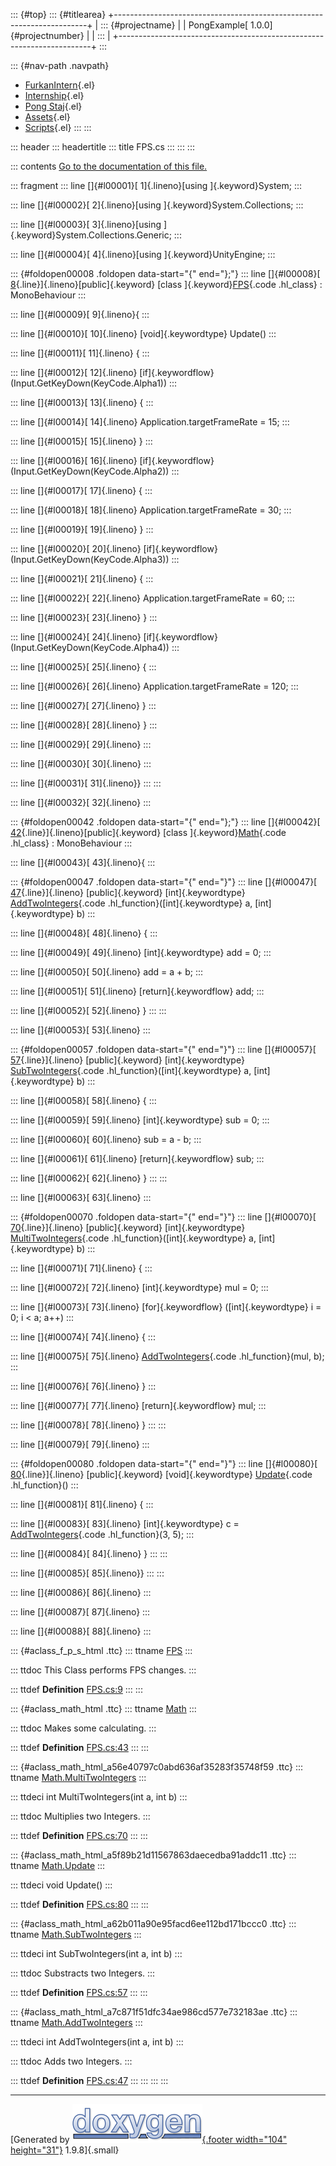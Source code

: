 ::: {#top}
::: {#titlearea}
+-----------------------------------------------------------------------+
| ::: {#projectname}                                                    |
| PongExample[ 1.0.0]{#projectnumber}                                   |
| :::                                                                   |
+-----------------------------------------------------------------------+
:::

::: {#nav-path .navpath}
-   [FurkanIntern](dir_1dcde7ea5adb4470e937f2f1c0036389.html){.el}
-   [Internship](dir_db18fc5b59b71647f21f3d49fd35b7b1.html){.el}
-   [Pong Staj](dir_7f2202f332a95df5c6e50699b596c7b9.html){.el}
-   [Assets](dir_b7568e80c0eb65df54ebd3d006b23e5e.html){.el}
-   [Scripts](dir_97d71e10d40891aefe860af68a8d9ea5.html){.el}
:::
:::

::: header
::: headertitle
::: title
FPS.cs
:::
:::
:::

::: contents
[Go to the documentation of this file.](_f_p_s_8cs.html)

::: fragment
::: line
[]{#l00001}[ 1]{.lineno}[using ]{.keyword}System;
:::

::: line
[]{#l00002}[ 2]{.lineno}[using ]{.keyword}System.Collections;
:::

::: line
[]{#l00003}[ 3]{.lineno}[using ]{.keyword}System.Collections.Generic;
:::

::: line
[]{#l00004}[ 4]{.lineno}[using ]{.keyword}UnityEngine;
:::

::: {#foldopen00008 .foldopen data-start="{" end="};"}
::: line
[]{#l00008}[ [8](class_f_p_s.html){.line}]{.lineno}[public]{.keyword}
[class ]{.keyword}[FPS](class_f_p_s.html){.code .hl_class} :
MonoBehaviour
:::

::: line
[]{#l00009}[ 9]{.lineno}{
:::

::: line
[]{#l00010}[ 10]{.lineno} [void]{.keywordtype} Update()
:::

::: line
[]{#l00011}[ 11]{.lineno} {
:::

::: line
[]{#l00012}[ 12]{.lineno} [if]{.keywordflow}
(Input.GetKeyDown(KeyCode.Alpha1))
:::

::: line
[]{#l00013}[ 13]{.lineno} {
:::

::: line
[]{#l00014}[ 14]{.lineno} Application.targetFrameRate = 15;
:::

::: line
[]{#l00015}[ 15]{.lineno} }
:::

::: line
[]{#l00016}[ 16]{.lineno} [if]{.keywordflow}
(Input.GetKeyDown(KeyCode.Alpha2))
:::

::: line
[]{#l00017}[ 17]{.lineno} {
:::

::: line
[]{#l00018}[ 18]{.lineno} Application.targetFrameRate = 30;
:::

::: line
[]{#l00019}[ 19]{.lineno} }
:::

::: line
[]{#l00020}[ 20]{.lineno} [if]{.keywordflow}
(Input.GetKeyDown(KeyCode.Alpha3))
:::

::: line
[]{#l00021}[ 21]{.lineno} {
:::

::: line
[]{#l00022}[ 22]{.lineno} Application.targetFrameRate = 60;
:::

::: line
[]{#l00023}[ 23]{.lineno} }
:::

::: line
[]{#l00024}[ 24]{.lineno} [if]{.keywordflow}
(Input.GetKeyDown(KeyCode.Alpha4))
:::

::: line
[]{#l00025}[ 25]{.lineno} {
:::

::: line
[]{#l00026}[ 26]{.lineno} Application.targetFrameRate = 120;
:::

::: line
[]{#l00027}[ 27]{.lineno} }
:::

::: line
[]{#l00028}[ 28]{.lineno} }
:::

::: line
[]{#l00029}[ 29]{.lineno}
:::

::: line
[]{#l00030}[ 30]{.lineno}
:::

::: line
[]{#l00031}[ 31]{.lineno}}
:::
:::

::: line
[]{#l00032}[ 32]{.lineno}
:::

::: {#foldopen00042 .foldopen data-start="{" end="};"}
::: line
[]{#l00042}[ [42](class_math.html){.line}]{.lineno}[public]{.keyword}
[class ]{.keyword}[Math](class_math.html){.code .hl_class} :
MonoBehaviour
:::

::: line
[]{#l00043}[ 43]{.lineno}{
:::

::: {#foldopen00047 .foldopen data-start="{" end="}"}
::: line
[]{#l00047}[
[47](class_math.html#a7c871f51dfc34ae986cd577e732183ae){.line}]{.lineno}
[public]{.keyword} [int]{.keywordtype}
[AddTwoIntegers](class_math.html#a7c871f51dfc34ae986cd577e732183ae){.code
.hl_function}([int]{.keywordtype} a, [int]{.keywordtype} b)
:::

::: line
[]{#l00048}[ 48]{.lineno} {
:::

::: line
[]{#l00049}[ 49]{.lineno} [int]{.keywordtype} add = 0;
:::

::: line
[]{#l00050}[ 50]{.lineno} add = a + b;
:::

::: line
[]{#l00051}[ 51]{.lineno} [return]{.keywordflow} add;
:::

::: line
[]{#l00052}[ 52]{.lineno} }
:::
:::

::: line
[]{#l00053}[ 53]{.lineno}
:::

::: {#foldopen00057 .foldopen data-start="{" end="}"}
::: line
[]{#l00057}[
[57](class_math.html#a62b011a90e95facd6ee112bd171bccc0){.line}]{.lineno}
[public]{.keyword} [int]{.keywordtype}
[SubTwoIntegers](class_math.html#a62b011a90e95facd6ee112bd171bccc0){.code
.hl_function}([int]{.keywordtype} a, [int]{.keywordtype} b)
:::

::: line
[]{#l00058}[ 58]{.lineno} {
:::

::: line
[]{#l00059}[ 59]{.lineno} [int]{.keywordtype} sub = 0;
:::

::: line
[]{#l00060}[ 60]{.lineno} sub = a - b;
:::

::: line
[]{#l00061}[ 61]{.lineno} [return]{.keywordflow} sub;
:::

::: line
[]{#l00062}[ 62]{.lineno} }
:::
:::

::: line
[]{#l00063}[ 63]{.lineno}
:::

::: {#foldopen00070 .foldopen data-start="{" end="}"}
::: line
[]{#l00070}[
[70](class_math.html#a56e40797c0abd636af35283f35748f59){.line}]{.lineno}
[public]{.keyword} [int]{.keywordtype}
[MultiTwoIntegers](class_math.html#a56e40797c0abd636af35283f35748f59){.code
.hl_function}([int]{.keywordtype} a, [int]{.keywordtype} b)
:::

::: line
[]{#l00071}[ 71]{.lineno} {
:::

::: line
[]{#l00072}[ 72]{.lineno} [int]{.keywordtype} mul = 0;
:::

::: line
[]{#l00073}[ 73]{.lineno} [for]{.keywordflow} ([int]{.keywordtype} i =
0; i \< a; a++)
:::

::: line
[]{#l00074}[ 74]{.lineno} {
:::

::: line
[]{#l00075}[ 75]{.lineno}
[AddTwoIntegers](class_math.html#a7c871f51dfc34ae986cd577e732183ae){.code
.hl_function}(mul, b);
:::

::: line
[]{#l00076}[ 76]{.lineno} }
:::

::: line
[]{#l00077}[ 77]{.lineno} [return]{.keywordflow} mul;
:::

::: line
[]{#l00078}[ 78]{.lineno} }
:::
:::

::: line
[]{#l00079}[ 79]{.lineno}
:::

::: {#foldopen00080 .foldopen data-start="{" end="}"}
::: line
[]{#l00080}[
[80](class_math.html#a5f89b21d11567863daecedba91addc11){.line}]{.lineno}
[public]{.keyword} [void]{.keywordtype}
[Update](class_math.html#a5f89b21d11567863daecedba91addc11){.code
.hl_function}()
:::

::: line
[]{#l00081}[ 81]{.lineno} {
:::

::: line
[]{#l00083}[ 83]{.lineno} [int]{.keywordtype} c =
[AddTwoIntegers](class_math.html#a7c871f51dfc34ae986cd577e732183ae){.code
.hl_function}(3, 5);
:::

::: line
[]{#l00084}[ 84]{.lineno} }
:::
:::

::: line
[]{#l00085}[ 85]{.lineno}}
:::
:::

::: line
[]{#l00086}[ 86]{.lineno}
:::

::: line
[]{#l00087}[ 87]{.lineno}
:::

::: line
[]{#l00088}[ 88]{.lineno}
:::

::: {#aclass_f_p_s_html .ttc}
::: ttname
[FPS](class_f_p_s.html)
:::

::: ttdoc
This Class performs FPS changes.
:::

::: ttdef
**Definition** [FPS.cs:9](_f_p_s_8cs_source.html#l00008)
:::
:::

::: {#aclass_math_html .ttc}
::: ttname
[Math](class_math.html)
:::

::: ttdoc
Makes some calculating.
:::

::: ttdef
**Definition** [FPS.cs:43](_f_p_s_8cs_source.html#l00042)
:::
:::

::: {#aclass_math_html_a56e40797c0abd636af35283f35748f59 .ttc}
::: ttname
[Math.MultiTwoIntegers](class_math.html#a56e40797c0abd636af35283f35748f59)
:::

::: ttdeci
int MultiTwoIntegers(int a, int b)
:::

::: ttdoc
Multiplies two Integers.
:::

::: ttdef
**Definition** [FPS.cs:70](_f_p_s_8cs_source.html#l00070)
:::
:::

::: {#aclass_math_html_a5f89b21d11567863daecedba91addc11 .ttc}
::: ttname
[Math.Update](class_math.html#a5f89b21d11567863daecedba91addc11)
:::

::: ttdeci
void Update()
:::

::: ttdef
**Definition** [FPS.cs:80](_f_p_s_8cs_source.html#l00080)
:::
:::

::: {#aclass_math_html_a62b011a90e95facd6ee112bd171bccc0 .ttc}
::: ttname
[Math.SubTwoIntegers](class_math.html#a62b011a90e95facd6ee112bd171bccc0)
:::

::: ttdeci
int SubTwoIntegers(int a, int b)
:::

::: ttdoc
Substracts two Integers.
:::

::: ttdef
**Definition** [FPS.cs:57](_f_p_s_8cs_source.html#l00057)
:::
:::

::: {#aclass_math_html_a7c871f51dfc34ae986cd577e732183ae .ttc}
::: ttname
[Math.AddTwoIntegers](class_math.html#a7c871f51dfc34ae986cd577e732183ae)
:::

::: ttdeci
int AddTwoIntegers(int a, int b)
:::

::: ttdoc
Adds two Integers.
:::

::: ttdef
**Definition** [FPS.cs:47](_f_p_s_8cs_source.html#l00047)
:::
:::
:::
:::

------------------------------------------------------------------------

[Generated by [![doxygen](doxygen.svg){.footer width="104"
height="31"}](https://www.doxygen.org/index.html) 1.9.8]{.small}
